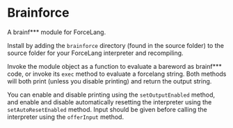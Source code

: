 # Brainforce
A brainf*** module for ForceLang.

Install by adding the `brainforce` directory (found in the source folder) to the source folder for your ForceLang interpreter and recompiling.

Invoke the module object as a function to evaluate a bareword as brainf*** code, or invoke its `exec` method to evaluate a forcelang string. Both methods will both print (unless you disable printing) and return the output string.

You can enable and disable printing using the `setOutputEnabled` method, and enable and disable automatically resetting the interpreter using the `setAutoResetEnabled` method. Input should be given before calling the interpreter using the `offerInput` method.
